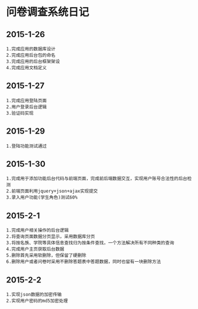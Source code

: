 问卷调查系统日记
==============
2015-1-26
------------
    1.完成应用的数据库设计
    2.完成应用后台包的命名
    3.完成应用的后台框架架设
    4.完成应用文档定义
2015-1-27
------------
    1.完成应用登陆页面
    2.用户登录后台逻辑
    3.验证码实现
2015-1-29
-----------
    1.登陆功能测试通过
2015-1-30
-------------
    1.完成用于添加功能后台代码与前端页面，完成前后端数据交互，实现用户账号合法性的后台检测
    2.前端页面利用jquery+json+ajax实现提交
    3.录入用户功能(学生角色)测试60%
2015-2-1
---------
    1.完成用户相关操作的后台逻辑
    2.将查询页面数据分页显示，采用数据库分页
    3.将按名族、学院等具体信息查找归为按条件查找，一个方法解决所有不同种类的查询
    4.完成用户主页获取后台数据
    5.删除首先采用软删除，但保留了硬删除
    6.删除用户或者问卷时采用不删除答题表中答题数据，同时也留有一块删除方法
2015-2-2
---------------
    1.实现json数据的加密传输
    2.实现用户密码的md5加密处理